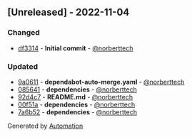 ## [Unreleased] - 2022-11-04

### Changed
- [df3314](https://github.com/aeon-php/collection/commit/df3314f551cd22c71bc619d7d8a7ca325eb4aa67) - **Initial commit** - [@norberttech](https://github.com/norberttech)

### Updated
- [9a0611](https://github.com/aeon-php/collection/commit/9a061196b6072dc568b3666985a05be4606641b1) - **dependabot-auto-merge.yaml** - [@norberttech](https://github.com/norberttech)
- [085641](https://github.com/aeon-php/collection/commit/0856413afe329c50a42a2b2a715bc8fb27921e66) - **dependencies** - [@norberttech](https://github.com/norberttech)
- [92d4c7](https://github.com/aeon-php/collection/commit/92d4c73875fec83e66c8d3f0ddf8909ae7bae9fc) - **README.md** - [@norberttech](https://github.com/norberttech)
- [00f51a](https://github.com/aeon-php/collection/commit/00f51a1153874dfe59c82bcdd59b3be1b731c206) - **dependencies** - [@norberttech](https://github.com/norberttech)
- [7a6b52](https://github.com/aeon-php/collection/commit/7a6b521797b4bd92d224ade1065644db3848eb7f) - **dependencies** - [@norberttech](https://github.com/norberttech)

Generated by [Automation](https://github.com/aeon-php/automation)